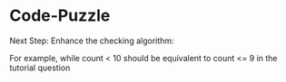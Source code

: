 # Code-Puzzle

Next Step: Enhance the checking algorithm:

For example, while count < 10 should be equivalent to count <= 9 in the tutorial question
